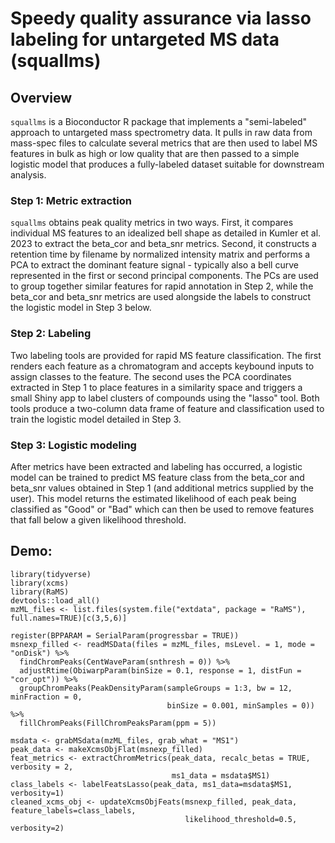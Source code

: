 # Speedy quality assurance via lasso labeling for untargeted MS data (squallms)

## Overview

`squallms` is a Bioconductor R package that implements a "semi-labeled" approach to untargeted mass spectrometry data. It pulls in raw data from mass-spec files to calculate several metrics that are then used to label MS features in bulk as high or low quality that are then passed to a simple logistic model that produces a fully-labeled dataset suitable for downstream analysis. 

### Step 1: Metric extraction

`squallms` obtains peak quality metrics in two ways. First, it compares individual MS features to an idealized bell shape as detailed in Kumler et al. 2023 to extract the beta_cor and beta_snr metrics. Second, it constructs a retention time by filename by normalized intensity matrix and performs a PCA to extract the dominant feature signal - typically also a bell curve represented in the first or second principal components. The PCs are used to group together similar features for rapid annotation in Step 2, while the beta_cor and beta_snr metrics are used alongside the labels to construct the logistic model in Step 3 below.

### Step 2: Labeling

Two labeling tools are provided for rapid MS feature classification. The first renders each feature as a chromatogram and accepts keybound inputs to assign classes to the feature. The second uses the PCA coordinates extracted in Step 1 to place features in a similarity space and triggers a small Shiny app to label clusters of compounds using the "lasso" tool. Both tools produce a two-column data frame of feature and classification used to train the logistic model detailed in Step 3.

### Step 3: Logistic modeling

After metrics have been extracted and labeling has occurred, a logistic model can be trained to predict MS feature class from the beta_cor and beta_snr values obtained in Step 1 (and additional metrics supplied by the user). This model returns the estimated likelihood of each peak being classified as "Good" or "Bad" which can then be used to remove features that fall below a given likelihood threshold. 

## Demo:

```
library(tidyverse)
library(xcms)
library(RaMS)
devtools::load_all()
mzML_files <- list.files(system.file("extdata", package = "RaMS"), full.names=TRUE)[c(3,5,6)]

register(BPPARAM = SerialParam(progressbar = TRUE))
msnexp_filled <- readMSData(files = mzML_files, msLevel. = 1, mode = "onDisk") %>%
  findChromPeaks(CentWaveParam(snthresh = 0)) %>%
  adjustRtime(ObiwarpParam(binSize = 0.1, response = 1, distFun = "cor_opt")) %>%
  groupChromPeaks(PeakDensityParam(sampleGroups = 1:3, bw = 12, minFraction = 0, 
                                   binSize = 0.001, minSamples = 0)) %>%
  fillChromPeaks(FillChromPeaksParam(ppm = 5))

msdata <- grabMSdata(mzML_files, grab_what = "MS1")
peak_data <- makeXcmsObjFlat(msnexp_filled)
feat_metrics <- extractChromMetrics(peak_data, recalc_betas = TRUE, verbosity = 2, 
                                    ms1_data = msdata$MS1)
class_labels <- labelFeatsLasso(peak_data, ms1_data=msdata$MS1, verbosity=1)
cleaned_xcms_obj <- updateXcmsObjFeats(msnexp_filled, peak_data, feature_labels=class_labels,
                                       likelihood_threshold=0.5, verbosity=2)
```


